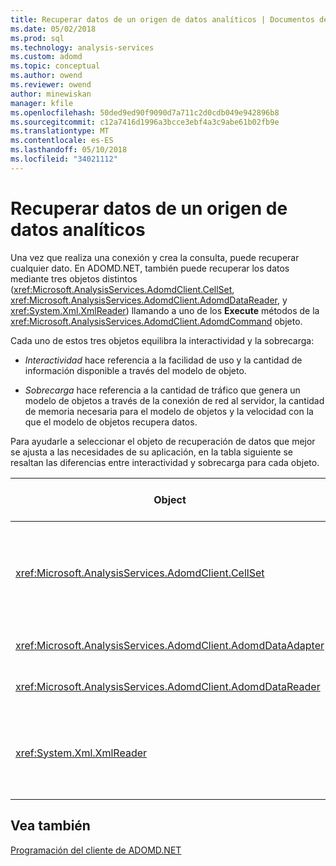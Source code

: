 ```yaml
---
title: Recuperar datos de un origen de datos analíticos | Documentos de Microsoft
ms.date: 05/02/2018
ms.prod: sql
ms.technology: analysis-services
ms.custom: adomd
ms.topic: conceptual
ms.author: owend
ms.reviewer: owend
author: minewiskan
manager: kfile
ms.openlocfilehash: 50ded9ed90f9090d7a711c2d0cdb049e942896b8
ms.sourcegitcommit: c12a7416d1996a3bcce3ebf4a3c9abe61b02fb9e
ms.translationtype: MT
ms.contentlocale: es-ES
ms.lasthandoff: 05/10/2018
ms.locfileid: "34021112"
---
```

# <a name="retrieving-data-from-an-analytical-data-source"></a>Recuperar datos de un origen de datos analíticos
  Una vez que realiza una conexión y crea la consulta, puede recuperar cualquier dato. En ADOMD.NET, también puede recuperar los datos mediante tres objetos distintos (<xref:Microsoft.AnalysisServices.AdomdClient.CellSet>, <xref:Microsoft.AnalysisServices.AdomdClient.AdomdDataReader>, y <xref:System.Xml.XmlReader>) llamando a uno de los **Execute** métodos de la <xref:Microsoft.AnalysisServices.AdomdClient.AdomdCommand> objeto.  
  
 Cada uno de estos tres objetos equilibra la interactividad y la sobrecarga:  
  
-   *Interactividad* hace referencia a la facilidad de uso y la cantidad de información disponible a través del modelo de objeto.  
  
-   *Sobrecarga* hace referencia a la cantidad de tráfico que genera un modelo de objetos a través de la conexión de red al servidor, la cantidad de memoria necesaria para el modelo de objetos y la velocidad con la que el modelo de objetos recupera datos.  
  
 Para ayudarle a seleccionar el objeto de recuperación de datos que mejor se ajusta a las necesidades de su aplicación, en la tabla siguiente se resaltan las diferencias entre interactividad y sobrecarga para cada objeto.  
  
|Object|Interactividad|Sobrecarga|Conserva las dimensiones|Información de uso|  
|------------|-------------------|--------------|----------------------------|-----------------------|  
|<xref:Microsoft.AnalysisServices.AdomdClient.CellSet>|Máxima|Ligeramente elevada, lo que da como resultado una recuperación más lenta de los datos|Sí|[Recuperación de datos mediante el objeto CellSet](../../analysis-services/multidimensional-models-adomd-net-client/retrieving-data-using-the-cellset.md)|  
|<xref:Microsoft.AnalysisServices.AdomdClient.AdomdDataAdapter>|Moderada|Moderada|no|[Llenar un DataSet desde un DataAdapter](http://go.microsoft.com/fwlink/?LinkId=70016)|  
|<xref:Microsoft.AnalysisServices.AdomdClient.AdomdDataReader>|Moderada|Moderada|no|[Recuperación de datos mediante AdomdDataReader](../../analysis-services/multidimensional-models-adomd-net-client/retrieving-data-using-the-adomddatareader.md)|  
|<xref:System.Xml.XmlReader>|Más bajo|Mínima, lo que da como resultado una recuperación más rápida de los datos|Sí|[Recuperar datos mediante XmlReader](../../analysis-services/multidimensional-models-adomd-net-client/retrieving-data-using-the-xmlreader.md)|  
  
## <a name="see-also"></a>Vea también  
 [Programación del cliente de ADOMD.NET](../../analysis-services/multidimensional-models-adomd-net-client/adomd-net-client-programming.md)  
  
  
